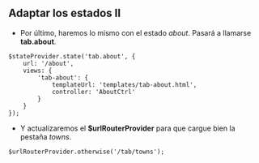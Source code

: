 ## Adaptar los estados II

- Por último, haremos lo mismo con el estado *about*. Pasará a llamarse **tab.about**.

```
$stateProvider.state('tab.about', {
    url: '/about',
    views: {
        'tab-about': {
            templateUrl: 'templates/tab-about.html',
            controller: 'AboutCtrl'
        }
    }
});
```
- Y actualizaremos el **$urlRouterProvider** para que cargue bien la pestaña *towns*.

```
$urlRouterProvider.otherwise('/tab/towns');
```
